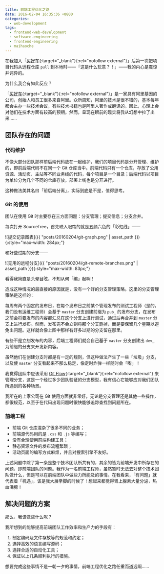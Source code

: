 ```yaml
---
title: 前端工程优化之路
date: 2016-02-04 16:35:36 +0800
categories:
  - web-development
tags:
  - frontend-web-development
  - software-engineering
  - frontend-engineering
  - maihaoche
---
```


在我加入「[买好车][mhc-url]{:target="_blank"}{:rel="nofollow external"}」后第一次把项目代码从远程仓库 `pull` 到本地时——「这是什么玩意？！」——我的内心是震惊并诧异的。

为什么我会有如此反应？

「[买好车][mhc-url]{:target="_blank"}{:rel="nofollow external"}」是一家具有阿里基因的公司，创始人和员工很多来自阿里。众所周知，阿里的技术是很不错的，基本每年都会主办一些技术会议，有些技术书籍也是阿里人著作或翻译的。因此，心理上会对他们在技术方面有较高的预期。然而，呈现在眼前的现实将我从幻想中拉了出来……

[mhc-url]: https://www.maihaoche.com

## 团队存在的问题

### 代码维护

不像大部分团队那样前后端代码放在一起维护，我们的项目代码是分开管理、维护的，即前后端代码不在同一个 Git 仓库当中。前端代码只有一个仓库，存放了公用资源、活动页、主站等不同业务线的代码，每个项目是一个目录；后端代码以项目为单位分为几个不同的仓库存放。部署上线也是分开进行。

这种做法美其名曰「前后端分离」，实际到底是不是，值得思考。

### Git 的使用

团队在使用 Git 时主要存在三方面问题：分支管理；提交信息；分支合并。

每次打开 SourceTree，首先映入眼帘的就是五颜六色的「彩虹线」——

![提交记录图表]({{ "posts/20160204/git-graph.png" | asset_path }}){:style="max-width: 284px;"}

和好些过期的分支——

![无用的远程分支]({{ "posts/20160204/git-remote-branches.png" | asset_path }}){:style="max-width: 83px;"}

看得我简直是头晕目眩，不知从何「编」起啊！

造成这种情况的最直接的原因就是，没有一个好的分支管理策略。这里的分支管理策略是这样的：

每周有两个固定的发布日，在每个发布日之前某个管理发布的测试工程师（是的，我们没有运维工程师）会基于 `master` 分支创建前缀为 `pub_` 的发布分支，在发布之前会将要发布的内容都汇总在这个分支上进行测试，通过后再合并到 `master` 分支上进行发布。然而，发布完不会立刻将那个分支删掉，而是要保留几个星期以避免出问题。这样就会像上图中那样有好多过期的分支留在那里。

有些不是立刻发布的内容，后端工程师们就会自己基于 `master` 分支创建出 `dev_` 为前缀的分支来开发新内容。

虽然他们在创建分支时都是有一定的规则，但这种做法产生了一些「垃圾」分支，以及使 `master` 分支看起来不那么稳定，像定时炸弹一样随时会「嘭」！

我觉得团队中应该采用 [Git Flow](http://nvie.com/posts/a-successful-git-branching-model/){:target="_blank"}{:rel="nofollow external"} 来管理分支，这是一个经过多少团队验证的分支模型，我有信心它能够应对我们团队所遇到的各种场景。

我所在的上家公司在 Git 使用方面就非常好，无论是分支管理还是其他一些操作，都很规范，以至于在代码出现问题时很快能够追踪查找到问题所在。

### 前端工程

* 前端 Git 仓库混杂了很多不同的业务；
* 前端源代码用的是 `.css` 和 `.js` 等编写；
* 没有合理使用前端构建工具；
* 静态资源文件的发布流程繁琐；
* 活动页面的编写方式麻烦，并且对搜索引擎不友好。

上述问题中除了第一条是整个技术团队所共有的，其余的皆为前端开发中所存在的问题，即前端团队的问题。我作为一名前端工程师，虽然暂时无法去对整个技术团队做什么，但是可以在前端团队中做些力所能及的事情。在我看来，「有问题」就代表着「机遇」，该是我大展拳脚的时候了！想起来都觉得肾上腺素大量分泌，热血沸腾！

## 解决问题的方案

那么，我该做些什么呢？

我所想到的能够提高前端团队工作效率和生产力的手段有：

1. 制定编码及文件存放等的规范和约定；
2. 选择高效的语言编写源码；
3. 选择合适的自动化工具；
4. 保证以上几条顺利执行的措施。

想要完成这些事情不是一朝一夕的事情，前端工程优化之路任重而道远啊……
